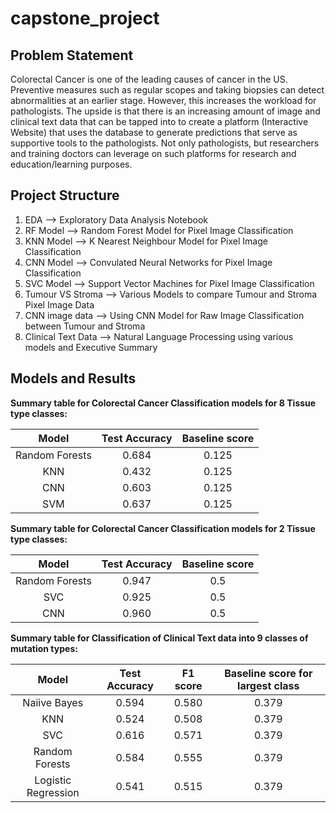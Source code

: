 # capstone_project

## Problem Statement

Colorectal Cancer is one of the leading causes of cancer in the US. Preventive measures such as regular scopes and taking biopsies can detect abnormalities at an earlier stage. However, this increases the workload for pathologists. The upside is that there is an increasing amount of image and clinical text data that can be tapped into to create a platform (Interactive Website) that uses the database to generate predictions that serve as supportive tools to the pathologists. Not only pathologists, but researchers and training doctors can leverage on such platforms for research and education/learning purposes. 


## Project Structure
1) EDA --> Exploratory Data Analysis Notebook
2) RF Model --> Random Forest Model for Pixel Image Classification
3) KNN Model --> K Nearest Neighbour Model for Pixel Image Classification
4) CNN Model --> Convulated Neural Networks for Pixel Image Classification
5) SVC Model --> Support Vector Machines for Pixel Image Classification
6) Tumour VS Stroma --> Various Models to compare Tumour and Stroma Pixel Image Data
7) CNN image data --> Using CNN Model for Raw Image Classification between Tumour and Stroma
8) Clinical Text Data --> Natural Language Processing using various models and Executive Summary

## Models and Results
**Summary table for Colorectal Cancer Classification models for 8 Tissue type classes:**

| Model| Test Accuracy|Baseline score|
|:---------:|:---:|:--------:|
|  Random Forests |    0.684 |  0.125  |
|KNN| 0.432| 0.125|
|CNN|  0.603 |0.125|
|SVM| 0.637|0.125|

**Summary table for Colorectal Cancer Classification models for 2 Tissue type classes:**

| Model| Test Accuracy|Baseline score|
|:---------:|:---:|:--------:|
|  Random Forests |    0.947 |  0.5  |
|SVC|  0.925 |0.5|
|CNN| 0.960| 0.5|

**Summary table for Classification of Clinical Text data into 9 classes of mutation types:**

| Model| Test Accuracy|F1 score|Baseline score for largest class|
|:---------:|:---:|:--------:|:--------:|
|  Naiive Bayes |    0.594 | 0.580   |  0.379  |
|KNN|  0.524| 0.508   |0.379 |
|SVC| 0.616|  0.571 | 0.379 |
|Random Forests|0.584| 0.555   |0.379 |
|Logistic Regression|0.541| 0.515    |0.379 |

